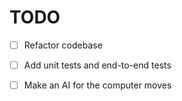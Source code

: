 # TODO

- [ ] Refactor codebase






- [ ] Add unit tests and end-to-end tests
- [ ] Make an AI for the computer moves